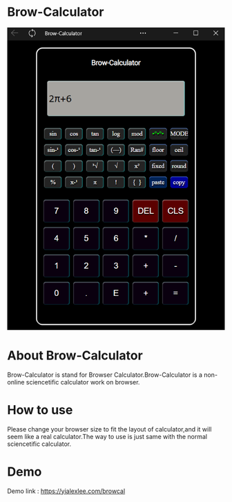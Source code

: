 # Brow-Calculator
![Alt text](sample.png?raw=true "Screenshot")
# About Brow-Calculator
Brow-Calculator is stand for Browser Calculator.Brow-Calculator is a non-online sciencetific calculator work on browser.
# How to use
Please change your browser size to fit the layout of calculator,and it will seem like a real calculator.The way to use is just same with the normal sciencetific calculator.
# Demo
Demo link : https://yialexlee.com/browcal
